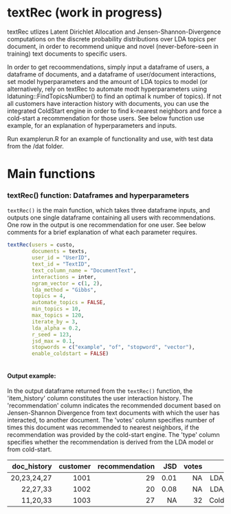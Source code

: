 # textRec (work in progress)
textRec utlizes Latent Dirichlet Allocation and Jensen-Shannon-Divergence computations on the discrete probability distributions over LDA topics per document, in order to recommend unique and novel (never-before-seen in training) text documents to specific users. 

In order to get recoommendations, simply input a dataframe of users, a dataframe of documents, and a dataframe of user/document interactions, set model hyperparameters and the amount of LDA topics to model (or alternatively, rely on textRec to automate modt hyperparameters using ldatuning::FindTopicsNumber() to find an optimal k number of topics). If not all customers have interaction history with documents, you can use the integrated ColdStart engine in order to find k-nearest neighbors and force a cold-start a recommendation for those users. See below function use example, for an explanation of hyperparameters and inputs. 

Run examplerun.R for an example of functionality and use, with test data from the /dat folder. 

# Main functions

### textRec() function: Dataframes and hyperparameters

```textRec()``` is the main function, which takes three dataframe inputs, and outputs one single dataframe containing all users with recommendations. One row in the output is one recommendation for one user. See below comments for a brief explanation of what each parameter requires. 

```R 
textRec(users = custo, 
        documents = texts, 
        user_id = "UserID", 
        text_id = "TextID",
        text_column_name = "DocumentText",
        interactions = inter, 
        ngram_vector = c(1, 2),
        lda_method = "Gibbs",
        topics = 4,
        automate_topics = FALSE,
        min_topics = 10,
        max_topics = 120,
        iterate_by = 3,
        lda_alpha = 0.2, 
        r_seed = 123, 
        jsd_max = 0.1,
        stopwords = c("example", "of", "stopword", "vector"),
        enable_coldstart = FALSE)
        
```

#### Output example:

In the output dataframe returned from the ```textRec()``` function, the 'item_history' column constitutes the user interaction history. The 'recommendation' column indicates the recommended document based on Jensen-Shannon Divergence from text documents with which the user has interacted, to another document. The 'votes' column specifies number of times this document was recommended to nearest neighbors, if the recommendation was provided by the cold-start engine. The 'type' column specifies whether the recommendation is derived from the LDA model or from cold-start.

| doc_history    | customer   |	recommendation  |	JSD   | votes  | type   |
|----------------:|-----------:|-----------------:|----------:|------------:|-------:|
| 20,23,24,27     |     1001   |	           29   |	0.01      | NA	      | LDA_JSD  |
| 22,27,33        |     1002   |	           20   |	0.08      | NA	      | LDA_JSD   |
| 11,20,33        |     1003   |	           27   |	NA        | 32	      | ColdStart   |



